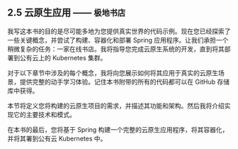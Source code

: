 ## 2.5 云原生应用 —— `极地书店`

我写这本书的目的是尽可能多地为您提供真实世界的代码示例。现在您已经探索了一些关键概念，并尝试了构建、容器化和部署 Spring 应用程序。让我们承担一个稍微复杂的任务：一家在线书店。我将指导您完成云原生系统的开发，直到将其部署到公有云上的 Kubernetes 集群。

对于以下章节中涉及的每个概念，我将向您展示如何将其应用于真实的云原生场景，提供完整的动手学习体验。记住本书附带的所有的代码都可以在 GitHub 存储库中获得。

本节将定义您将构建的云原生项目的需求，并描述其功能和架构。然后我将介绍实现它的主要技术和模式。

在本书的最后，您将基于 Spring 构建一个完整的云原生应用程序，将其容器化，并将其署到公有云 Kubernetes 中。
